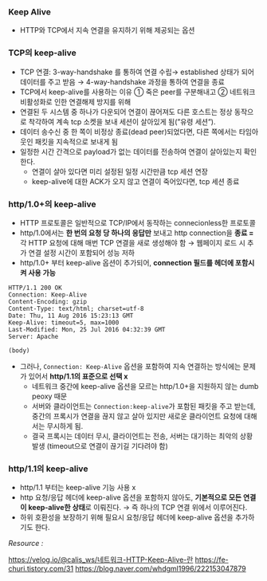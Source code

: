 ### Keep Alive

- HTTP와 TCP에서 지속 연결을 유지하기 위해 제공되는 옵션

### TCP의 keep-alive

- TCP 연결: 3-way-handshake 를 통하여 연결 수립→ established 상태가 되어 데이터를 주고 받음 → 4-way-handshake 과정을 통하여 연결을 종료
- TCP에서 keep-alive를 사용하는 이유
  ① 죽은 peer를 구분해내고
  ② 네트워크 비활성화로 인한 연결해제 방지를 위해
- 연결된 두 시스템 중 하나가 다운되어 연결이 끊어져도 다른 호스트는 정상 동작으로 착각하여 계속 tcp 소켓을 보내 세션이 살아있게 됨(”유령 세션”).
- 데이터 송수신 중 한 쪽이 비정상 종료(dead peer)되었다면, 다른 쪽에서는 타임아웃인 패킷을 지속적으로 보내게 됨
- 일정한 시간 간격으로 payload가 없는 데이터를 전송하여 연결이 살아있는지 확인한다.
  - 연결이 살아 있다면 미리 설정된 일정 시간만큼 tcp 세션 연장
  - keep-alive에 대한 ACK가 오지 않고 연결이 죽어있다면, tcp 세션 종료

### http/1.0+의 keep-alive

- HTTP 프로토콜은 일반적으로 TCP/IP에서 동작하는 connecionless한 프로토콜
- http/1.0에서는 **한 번의 요청 당 하나의 응답만** 보내고 http connection을 **종료
  =** 각 HTTP 요청에 대해 매번 TCP 연결을 새로 생성해야 함
  → 웹페이지 로드 시 추가 연결 설정 시간이 포함되어 성능 저하
- http/1.0+ 부터 keep-alive 옵션이 추가되어, **connection 필드를 헤더에 포함시켜 사용 가능**

```
HTTP/1.1 200 OK
Connection: Keep-Alive
Content-Encoding: gzip
Content-Type: text/html; charset=utf-8
Date: Thu, 11 Aug 2016 15:23:13 GMT
Keep-Alive: timeout=5, max=1000
Last-Modified: Mon, 25 Jul 2016 04:32:39 GMT
Server: Apache

(body)
```

- 그러나, `Connection: Keep-Alive` 옵션을 포함하여 지속 연결하는 방식에는 문제가 있어서 **http/1.1의 표준으로 선택 x**
  - 네트워크 중간에 keep-alive 옵션을 모르는 http/1.0+을 지원하지 않는 dumb peoxy 때문
  - 서버와 클라이언트는 `Connection:keep-alive`가 포함된 패킷을 주고 받는데, 중간의 프록시가 연결을 끊지 않고 살아 있지만 새로운 클라이언트 요청에 대해서는 무시하게 됨.
  - 결국 프록시는 데이터 무시, 클라이언트는 전송, 서버는 대기하는 최악의 상황 발생 (timeout으로 연결이 끊기길 기다려야 함)

### http/1.1의 keep-alive

- http/1.1 부터는 keep-alive 기능 사용 x
- http 요청/응답 헤더에 keep-alive 옵션을 포함하지 않아도, **기본적으로 모든 연결이 keep-alive한 상태**로 이뤄진다. → 즉 하나의 TCP 연결 위에서 이루어진다.
- 하위 호환성을 보장하기 위해 필요시 요청/응답 헤더에 keep-alive 옵션을 추가하기도 한다.

_Resource :_

https://velog.io/@calis_ws/네트워크-HTTP-Keep-Alive-란
https://fe-churi.tistory.com/31
https://blog.naver.com/whdgml1996/222153047879
